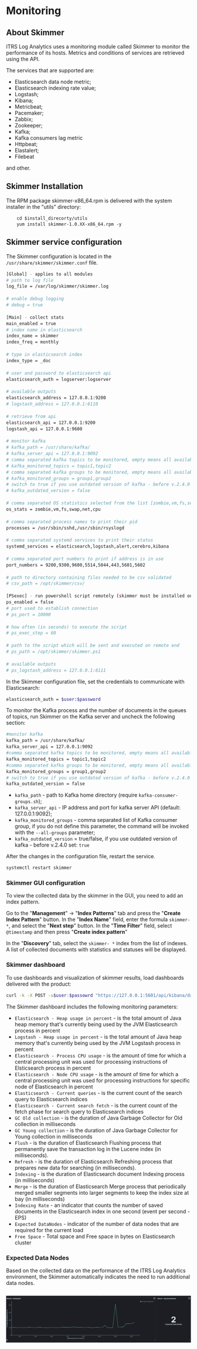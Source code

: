 # Monitoring

## About Skimmer

ITRS Log Analytics uses a monitoring module called Skimmer to monitor the performance of its hosts. Metrics and conditions of services are retrieved using the API.

The services that are supported are:

- Elasticsearch data node metric;
- Elasticsearch indexing rate value;
- Logstash;
- Kibana;
- Metricbeat;
- Pacemaker;
- Zabbix;
- Zookeeper;
- Kafka;
- Kafka consumers lag metric
- Httpbeat;
- Elastalert;
- Filebeat

and other.

## Skimmer Installation ##

The RPM package skimmer-x86_64.rpm is delivered with the system installer in the "utils" directory:

		cd $install_direcorty/utils
		yum install skimmer-1.0.XX-x86_64.rpm -y

## Skimmer service configuration ##

The Skimmer configuration is located in the `/usr/share/skimmer/skimmer.conf` file.

```bash
[Global] - applies to all modules
# path to log file
log_file = /var/log/skimmer/skimmer.log

# enable debug logging
# debug = true

[Main] - collect stats
main_enabled = true
# index name in elasticsearch
index_name = skimmer
index_freq = monthly

# type in elasticsearch index
index_type = _doc

# user and password to elasticsearch api
elasticsearch_auth = logserver:logserver

# available outputs
elasticsearch_address = 127.0.0.1:9200
# logstash_address = 127.0.0.1:6110

# retrieve from api
elasticsearch_api = 127.0.0.1:9200
logstash_api = 127.0.0.1:9600

# monitor kafka
# kafka_path = /usr/share/kafka/
# kafka_server_api = 127.0.0.1:9092
# comma separated kafka topics to be monitored, empty means all available topics
# kafka_monitored_topics = topic1,topic2
# comma separated kafka groups to be monitored, empty means all available groups (if kafka_outdated_version = false)
# kafka_monitored_groups = group1,group2
# switch to true if you use outdated version of kafka - before v.2.4.0
# kafka_outdated_version = false

# comma separated OS statistics selected from the list [zombie,vm,fs,swap,net,cpu]
os_stats = zombie,vm,fs,swap,net,cpu

# comma separated process names to print their pid
processes = /usr/sbin/sshd,/usr/sbin/rsyslogd

# comma separated systemd services to print their status
systemd_services = elasticsearch,logstash,alert,cerebro,kibana

# comma separated port numbers to print if address is in use
port_numbers = 9200,9300,9600,5514,5044,443,5601,5602

# path to directory containing files needed to be csv validated
# csv_path = /opt/skimmer/csv/

[PSexec] - run powershell script remotely (skimmer must be installed on Windows)
ps_enabled = false
# port used to establish connection
# ps_port = 10000

# how often (in seconds) to execute the script
# ps_exec_step = 60

# path to the script which will be sent and executed on remote end
# ps_path = /opt/skimmer/skimmer.ps1

# available outputs
# ps_logstash_address = 127.0.0.1:6111

```

In the Skimmer configuration file, set the credentials to communicate with Elasticsearch:

```bash
elasticsearch_auth = $user:$password
```

To monitor the Kafka process and the number of documents in the queues of topics, run Skimmer on the Kafka server and uncheck the following section:

```bash
#monitor kafka
kafka_path = /usr/share/kafka/
kafka_server_api = 127.0.0.1:9092
#comma separated kafka topics to be monitored, empty means all available topics
kafka_monitored_topics = topic1,topic2
#comma separated kafka groups to be monitored, empty means all available groups (if kafka_outdated_version = false)
kafka_monitored_groups = group1,group2
# switch to true if you use outdated version of kafka - before v.2.4.0
kafka_outdated_version = false

```

- `kafka_path` - path to Kafka home directory (require `kafka-consumer-groups.sh`);
- `kafka_server_api`  -  IP  address and port for kafka server API (default: 127.0.0.1:9092);
- `kafka_monitored_groups` - comma separated list of Kafka consumer group, if you do not define this parameter, the command will be invoked with the `--all-groups` parameter;
- `kafka_outdated_version` = true/false, if you use outdated version of kafka - before v.2.4.0 set: `true`

After the changes in the configuration file, restart the service.

```bash
systemctl restart skimmer
```

### Skimmer GUI configuration ###

To view the collected data by the skimmer in the GUI, you need to add an index pattern.

Go to the "**Management**" -> "**Index Patterns**" tab and press the "**Create Index Pattern**" button. In the "**Index Name**" field, enter the formula `skimmer- *`, and select the "**Next step**" button. In the "**Time Filter**" field, select `@timestamp` and then press "**Create index pattern**"

In the "**Discovery**" tab, select the `skimmer- *` index from the list of indexes. A list of collected documents with statistics and statuses will be displayed.

### Skimmer dashboard ###

To use dashboards and visualization of skimmer results, load dashboards delivered with the product:

```bash
curl -k -X POST -u$user:$passowrd "https://127.0.0.1:5601/api/kibana/dashboards/import?force=true" -H 'kbn-xsrf: true' -H 'Content-Type: application/json' -d@kibana/kibana_objects/skimmer_objects.json
```

The Skimmer dashboard includes the following monitoring parameters:

- `Elasticsearch - Heap usage in percent` -  is the total amount of Java heap memory that's currently being used by the JVM Elasticsearch process in percent
- `Logstash - Heap usage in percent` -  is the total amount of Java heap memory that's currently being used by the JVM Logstash process in percent
- `Elasticsearch - Process CPU usage` - is the amount of time for which a central processing unit was used for processing instructions of Elsticsearch process in percent
- `Elasticsearch - Node CPU usage` - is the amount of time for which a central processing unit was used for processing instructions for specific node of Elasticsearch in percent
- `Elasticsearch - Current queries` - is the current count of the search query to Elasticsearch indices
- `Elasticsearch - Current search fetch` - is the current count of the fetch phase for search query to Elasticsearch indices
- `GC Old collection` - is the duration of Java Garbage Collector for Old collection in milliseconds
- `GC Young collection` - is the duration of Java Garbage Collector for Young collection in milliseconds
- `Flush` - is the duration of Elasticsearch Flushing process that permanently save the transaction log in the Lucene index (in milliseconds).
- `Refresh` -  is the duration of Elasticsearch Refreshing process that prepares new data for searching (in milliseconds).
- `Indexing` - is the duration of Elasticsearch document Indexing process  (in milliseconds)
- `Merge` - is the duration of Elasticsearch Merge process that periodically merged smaller segments into larger segments to keep the index size at bay (in milliseconds)
- `Indexing Rate` - an indicator that counts the number of saved documents in the Elasticsearch index in one second (event per second - EPS)
- `Expected DataNodes` - indicator of the number of data nodes that are required for the current load
- `Free Space` - Total space and Free space in bytes on Elasticsearch cluster

### Expected Data Nodes ###

Based on the collected data on the performance of the ITRS Log Analytics environment, the Skimmer automatically indicates the need to run additional data nodes.

![](/media/media/image151.png) 